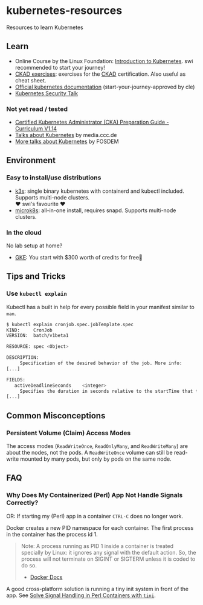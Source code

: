 # kubernetes-resources
Resources to learn Kubernetes

## Learn

- Online Course by the Linux Foundation: [Introduction to Kubernetes](https://www.edx.org/course/introduction-to-kubernetes).
  swi recommended to start your journey!
- [CKAD exercises](https://github.com/dgkanatsios/CKAD-exercises): exercises for the [CKAD](https://www.cncf.io/certification/ckad/) certification. Also useful as cheat sheet.
- [Official kubernetes documentation](https://kubernetes.io/docs/home/) (start-your-journey-approved by cle)
- [Kubernetes Security Talk](https://github.com/luxeria/slides/blob/master/2020-04-01/Kubernetes_Security_gandro.pdf)

### Not yet read / tested

- [Certified Kubernetes Administrator (CKA) Preparation Guide - Curriculum V1.14](https://github.com/leandrocostam/kubernetes-certified-administrator-prep-guide)
- [Talks about Kubernetes](https://media.ccc.de/search/?q=kubernetes) by media.ccc.de
- [More talks about Kubernetes](https://fosdem.org/2020/search/?q=kubernetes) by FOSDEM

## Environment

### Easy to install/use distributions

- [k3s](https://k3s.io/): single binary kubernetes with containerd and kubectl included. Supports multi-node clusters. \
❤️ swi's favourite ❤️
- [microk8s](https://snapcraft.io/microk8s): all-in-one install, requires snapd. Supports multi-node clusters.

### In the cloud

No lab setup at home?

-  [GKE](https://cloud.google.com/kubernetes-engine/): You start with $300 worth of credits for free🎉

## Tips and Tricks

### Use `kubectl explain`

Kubectl has a built in help for every possible field in your manifest similar to `man`.

```sh
$ kubectl explain cronjob.spec.jobTemplate.spec
KIND:     CronJob
VERSION:  batch/v1beta1

RESOURCE: spec <Object>

DESCRIPTION:
     Specification of the desired behavior of the job. More info:
[...]

FIELDS:
   activeDeadlineSeconds	<integer>
     Specifies the duration in seconds relative to the startTime that the job
[...]
```

## Common Misconceptions

### Persistent Volume (Claim) Access Modes

The access modes (`ReadWriteOnce`, `ReadOnlyMany`, and `ReadWriteMany`) are about the nodes, not the pods. A `ReadWriteOnce` volume can still be read-write mounted by many pods, but only by pods on the same node.

## FAQ

### Why Does My Containerized (Perl) App Not Handle Signals Correctly?

OR: If starting my (Perl) app in a container `CTRL-C` does no longer work.

Docker creates a new PID namespace for each container. The first process in the container
has the process id 1.

> Note: A process running as PID 1 inside a container is treated specially by Linux: it ignores any signal with the default action. So, the process will not terminate on SIGINT or SIGTERM unless it is coded to do so.
> - [Docker Docs](https://docs.docker.com/engine/reference/run/#foreground)

A good cross-platform solution is running a tiny init system in front of the app. See [Solve Signal Handling in Perl Containers with `tini`](perl-init/).
